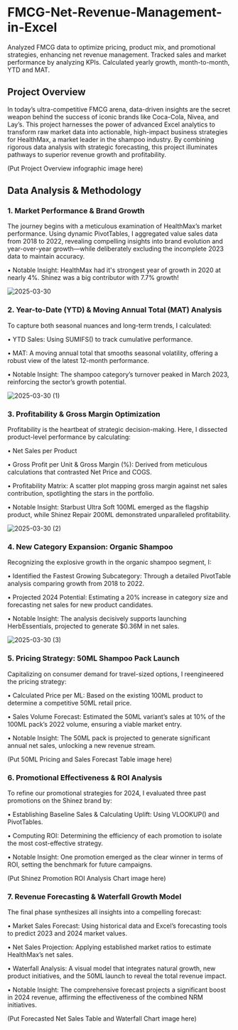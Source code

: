 # FMCG-Net-Revenue-Management-in-Excel
Analyzed FMCG data to optimize pricing, product mix, and promotional strategies, enhancing net revenue management. Tracked sales and market performance by analyzing KPIs. Calculated yearly growth, month-to-month, YTD and MAT.  

## Project Overview



  In today’s ultra-competitive FMCG arena, data-driven insights are the secret weapon behind the success of iconic brands like Coca-Cola, Nivea, and Lay’s. This project harnesses the power of advanced Excel analytics to transform raw market data into actionable, high-impact business strategies for HealthMax, a market leader in the shampoo industry. By combining rigorous data analysis with strategic forecasting, this project illuminates pathways to superior revenue growth and profitability.



(Put Project Overview infographic image here)

## Data Analysis & Methodology 

### 1. Market Performance & Brand Growth



The journey begins with a meticulous examination of HealthMax’s market performance. Using dynamic PivotTables, I aggregated value sales data from 2018 to 2022, revealing compelling insights into brand evolution and year-over-year growth—while deliberately excluding the incomplete 2023 data to maintain accuracy.

• Notable Insight: HealthMax had it's strongest year of growth in 2020 at nearly 4%. Shinez was a big contributor with 7.7% growth!



![2025-03-30](https://github.com/user-attachments/assets/79d36117-4b6f-4116-aafe-e609a5aede9f)


### 2. Year-to-Date (YTD) & Moving Annual Total (MAT) Analysis



To capture both seasonal nuances and long-term trends, I calculated:

• YTD Sales: Using SUMIFS() to track cumulative performance.

• MAT: A moving annual total that smooths seasonal volatility, offering a robust view of the latest 12-month performance.

• Notable Insight: The shampoo category’s turnover peaked in March 2023, reinforcing the sector’s growth potential.



![2025-03-30 (1)](https://github.com/user-attachments/assets/b90ca3d9-37eb-465b-8e43-1e7f5369aae6)


### 3. Profitability & Gross Margin Optimization



Profitability is the heartbeat of strategic decision-making. Here, I dissected product-level performance by calculating:

• Net Sales per Product

• Gross Profit per Unit & Gross Margin (%): Derived from meticulous calculations that contrasted Net Price and COGS.

• Profitability Matrix: A scatter plot mapping gross margin against net sales contribution, spotlighting the stars in the portfolio.

• Notable Insight: Starbust Ultra Soft 100ML emerged as the flagship product, while Shinez Repair 200ML demonstrated unparalleled profitability.



![2025-03-30 (2)](https://github.com/user-attachments/assets/de378314-f078-4092-856d-85cf7affb9bb)


### 4. New Category Expansion: Organic Shampoo



Recognizing the explosive growth in the organic shampoo segment, I:

• Identified the Fastest Growing Subcategory: Through a detailed PivotTable analysis comparing growth from 2018 to 2022.

• Projected 2024 Potential: Estimating a 20% increase in category size and forecasting net sales for new product candidates.

• Notable Insight: The analysis decisively supports launching HerbEssentials, projected to generate $0.36M in net sales.



![2025-03-30 (3)](https://github.com/user-attachments/assets/decdacfd-70fa-4ae4-820e-fe598ae56ccc)


### 5. Pricing Strategy: 50ML Shampoo Pack Launch



Capitalizing on consumer demand for travel-sized options, I reengineered the pricing strategy:

• Calculated Price per ML: Based on the existing 100ML product to determine a competitive 50ML retail price.

• Sales Volume Forecast: Estimated the 50ML variant’s sales at 10% of the 100ML pack’s 2022 volume, ensuring a viable market entry.

• Notable Insight: The 50ML pack is projected to generate significant annual net sales, unlocking a new revenue stream.



(Put 50ML Pricing and Sales Forecast Table image here)

### 6. Promotional Effectiveness & ROI Analysis



To refine our promotional strategies for 2024, I evaluated three past promotions on the Shinez brand by:

• Establishing Baseline Sales & Calculating Uplift: Using VLOOKUP() and PivotTables.

• Computing ROI: Determining the efficiency of each promotion to isolate the most cost-effective strategy.

• Notable Insight: One promotion emerged as the clear winner in terms of ROI, setting the benchmark for future campaigns.



(Put Shinez Promotion ROI Analysis Chart image here)



### 7. Revenue Forecasting & Waterfall Growth Model



The final phase synthesizes all insights into a compelling forecast:

• Market Sales Forecast: Using historical data and Excel’s forecasting tools to predict 2023 and 2024 market values.

• Net Sales Projection: Applying established market ratios to estimate HealthMax’s net sales.

• Waterfall Analysis: A visual model that integrates natural growth, new product initiatives, and the 50ML launch to reveal the total revenue impact.

• Notable Insight: The comprehensive forecast projects a significant boost in 2024 revenue, affirming the effectiveness of the combined NRM initiatives.



(Put Forecasted Net Sales Table and Waterfall Chart image here)
